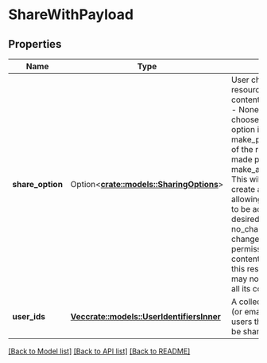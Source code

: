 # ShareWithPayload

## Properties

Name | Type | Description | Notes
------------ | ------------- | ------------- | -------------
**share_option** | Option<[**crate::models::SharingOptions**](SharingOptions.md)> | User choice for sharing resources which its contents may be restricted:  - None: The user did not choose anything yet or no option is needed.  - make_public: The contents of the resource will be made publicly accessible.  - make_accessible_to_shared: This will automatically create a new `sharing role` allowing protected contents to be accessed only by the desired users.  - no_changes: This won't change the current permissions for the contents. The user which this resource will be shared may not be able to access all its contents.  | [optional]
**user_ids** | [**Vec<crate::models::UserIdentifiersInner>**](User_Identifiers_inner.md) | A collection of encoded IDs (or email addresses) of users that this resource will be shared with. | 

[[Back to Model list]](../README.md#documentation-for-models) [[Back to API list]](../README.md#documentation-for-api-endpoints) [[Back to README]](../README.md)


